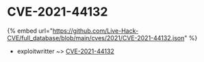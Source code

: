 # CVE-2021-44132
{% embed url="https://github.com/Live-Hack-CVE/full_database/blob/main/cves/2021/CVE-2021-44132.json" %}

* exploitwritter ~> [CVE-2021-44132](https://www.alice-snow.ru/2021/database/cve-2021-44132/cve-2021-44132-exploitwritter)